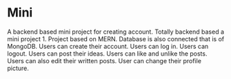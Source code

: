 # Mini
 A backend based mini project for creating account.
 Totally backend based a mini project 1. Project based on MERN. Database is also connected that is of MongoDB. Users can create their account. Users can log in. Users can logout. Users can post their ideas. Users can like and unlike the posts. Users can also edit their written posts. User can change their profile picture.
